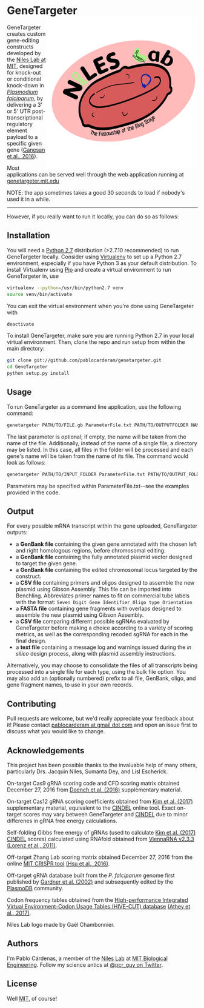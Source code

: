 # GeneTargeter <img align="right" src="static/assets/Logo_NilesLab_GC.png" width="400px" title="Niles Lab Logo">

GeneTargeter creates custom gene-editing constructs developed by the [Niles Lab at MIT](http://web.mit.edu/nileslab/), designed for knock-out or conditional knock-down in [_Plasmodium falciparum_](http://www.who.int/mediacentre/factsheets/fs094/en/),  by delivering a 3' or 5' UTR post-transcriptional regulatory element payload to a specific given gene ([Ganesan et al., 2016](https://dx.doi.org/10.1038%2Fncomms10727)).

Most applications can be served well through the web application running at [genetargeter.mit.edu](genetargeter.mit.edu)

NOTE: the app sometimes takes a good 30 seconds to load if nobody's used it in a while.

___

However, if you really want to run it locally, you can do so as follows:

## Installation

You will need a [Python 2.7](https://www.python.org/downloads/release/python-2716/) distribution (>2.7.10 recommended) to run GeneTargeter locally. Consider using [Virtualenv](https://virtualenv.pypa.io) to set up a Python 2.7 environment, especially if you have Python 3 as your default distribution. To install Virtualenv using [Pip](https://pip.pypa.io) and create a virtual environment to run GeneTargeter in, use

```bash
virtualenv --python=/usr/bin/python2.7 venv
source venv/bin/activate
```

You can exit the virtual environment when you're done using GeneTargeter with
```bash
deactivate
```

To install GeneTargeter, make sure you are running Python 2.7 in your local virtual environment. Then, clone the repo and run setup from within the main directory:

```bash
git clone git://github.com/pablocarderam/genetargeter.git
cd GeneTargeter
python setup.py install
```

## Usage

To run GeneTargeter as a command line application, use the following command:

```bash
genetargeter PATH/TO/FILE.gb ParameterFile.txt PATH/TO/OUTPUTFOLDER NAME_OF_GENE
```

The last parameter is optional; if empty, the name will be taken from the name of the file. Additionally, instead of the name of a single file, a directory may be listed. In this case, all files in the folder will be processed and each gene's name will be taken from the name of its file. The command would look as follows:

```bash
genetargeter PATH/TO/INPUT_FOLDER ParameterFile.txt PATH/TO/OUTPUT_FOLDER
```

Parameters may be specified within ParameterFile.txt--see the examples provided in the code.

## Output
For every possible mRNA transcript within the gene uploaded, GeneTargeter outputs:

- a **GenBank file** containing the given gene annotated with the chosen left and right homologous regions, before chromosomal editing.
- a **GenBank file** containing the fully annotated plasmid vector designed to target the given gene.
- a **GenBank file** containing the edited chromosomal locus targeted by the construct.
- a **CSV file** containing primers and oligos designed to assemble the new plasmid using Gibson Assembly. This file can be imported into Benchling. Abbreviates primer names to fit on commercial tube labels with the format:
```Seven Digit Gene Identifier_Oligo type_Orientation```
- a **FASTA file** containing gene fragments with overlaps designed to assemble the new plasmid using Gibson Assembly.
- a **CSV file** comparing different possible sgRNAs evaluated by GeneTargeter before making a choice according to a variety of scoring metrics, as well as the corresponding recoded sgRNA for each in the final design.
- a **text file** containing a message log and warnings issued during the _in silico_ design process, along with plasmid assembly instructions.

Alternatively, you may choose to consolidate the files of all transcripts being processed into a single file for each type, using the bulk file option.
You may also add an (optionally numbered) prefix to all file, GenBank, oligo, and gene fragment names, to use in your own records.

## Contributing
Pull requests are welcome, but we'd really appreciate your feedback about it! Please contact [pablocarderam at gmail dot com](pablocarderam@gmail.com) and open an issue first to discuss what you would like to change.

## Acknowledgements
This project has been possible thanks to the invaluable help of many others, particularly Drs. Jacquin Niles, Sumanta Dey, and Lisl Escherick.

On-target Cas9 gRNA scoring code and CFD scoring matrix obtained December 27, 2016 from [Doench et al. (2016)](https://dx.doi.org/10.1038/nbt.3437) supplementary material.

On-target Cas12 gRNA scoring coefficients obtained from [Kim et al. (2017)](https://dx.doi.org/10.1038/nmeth.4104) supplementary material, equivalent to the [CINDEL](http://big.hanyang.ac.kr/cindel/) online tool. Exact on-target scores may vary between GeneTargeter and [CINDEL](http://big.hanyang.ac.kr/cindel/) due to minor differenes in gRNA free energy calculations.

Self-folding Gibbs free energy of gRNAs (used to calculate [Kim et al. (2017)](https://dx.doi.org/10.1038/nmeth.4104) [CINDEL](http://big.hanyang.ac.kr/cindel/) scores) calculated using RNAfold obtained from [ViennaRNA v2.3.3](http://www.tbi.univie.ac.at/RNA/index.html) [(Lorenz et al., 2011)](https://dx.doi.org/10.1186/1748-7188-6-26).

Off-target Zhang Lab scoring matrix obtained December 27, 2016 from the online [MIT CRISPR tool](http://crispr.mit.edu/about) [(Hsu et al., 2016)](https://dx.doi.org/10.1038/nbt.2647).

Off-target gRNA database built from the _P. falciparum_ genome first published by [ Gardner et al. (2002)](https://dx.doi.org/10.1038/nature01097) and subsequently edited by the [PlasmoDB](http://plasmodb.org/plasmo/) community.

Codon frequency tables obtained from the [High-performance Integrated Virtual Environment-Codon Usage Tables (HIVE-CUT) database](https://hive.biochemistry.gwu.edu/cuts/about) [(Athey et al., 2017)](https://dx.doi.org/10.1186/s12859-017-1793-7).

Niles Lab logo made by Gaël Chambonnier.


## Authors

I'm Pablo Cárdenas, a member of the [Niles Lab](http://web.mit.edu/nileslab/) at [MIT Biological Engineering](be.mit.edu). Follow my science antics at [@pcr_guy on Twitter](https://twitter.com/pcr_guy).

## License
Well [MIT](https://choosealicense.com/licenses/mit/), of course!
